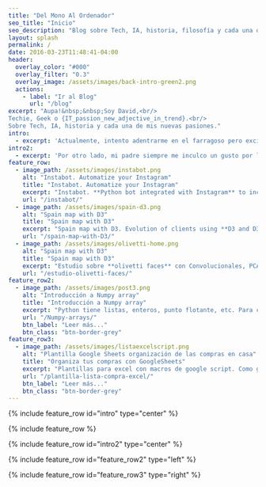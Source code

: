 ```yaml
---
title: "Del Mono Al Ordenador"
seo_title: "Inicio"
seo_description: "Blog sobre Tech, IA, historia, filosofía y cada una de mis nuevas pasiones. Tutoriales sobre IA, buenas prácticas de programación, Hack y trucos. Escribe David Cerezal: Techie y geek."
layout: splash
permalink: /
date: 2016-03-23T11:48:41-04:00
header:
  overlay_color: "#000"
  overlay_filter: "0.3"
  overlay_image: /assets/images/back-intro-green2.png
  actions:
    - label: "Ir al Blog"
      url: "/blog"
excerpt: "Aupa!&nbsp;&nbsp;Soy David,<br/>
Techie, Geek o {IT_passion_new_adjective_in_trend}.<br/>
Sobre Tech, IA, historia y cada una de mis nuevas pasiones."
intro: 
  - excerpt: 'Actualmente, intento adentrarme en el farragoso pero excitante mundo de la Inteligencia Artificial, concretamente en el area de **Deep Learning**. También suelo pasar los días haciendo cosillas para *[Indexa Capital](https://indexacapital.com "Indexa Capital")*. Lo que encuentro en el día a día interesante lo plasmo aquí.'
intro2: 
  - excerpt: 'Por otro lado, mi padre siempre me inculco un gusto por la **historia** y la **filosofía** que aún mantengo. Por eso, entre él y yo escribimos sobre estos temas, sobre nuestro pueblo perdido en la España vacía, sobre mis nuevos hobbies...'  
feature_row:
  - image_path: /assets/images/instabot.png
    alt: "Instabot. Automatize your Instagram"
    title: "Instabot. Automatize your Instagram"
    excerpt: "Instabot. **Python bot integrated with Instagram** to increase your's instagram numbers."
    url: "/instabot/"
  - image_path: /assets/images/spain-d3.png
    alt: "Spain map with D3"
    title: "Spain map with D3"
    excerpt: "Spain map with D3. Evolution of clients using **D3 and D3-composition**"
    url: "/spain-map-with-D3/"
  - image_path: /assets/images/olivetti-home.png
    alt: "Spain map with D3"
    title: "Spain map with D3"
    excerpt: "Estudio sobre **olivetti faces** con Convolucionales, PCA, Logistic regression, SVM"
    url: "/estudio-olivetti-faces/"    
feature_row2:
  - image_path: /assets/images/post3.png
    alt: "Introducción a Numpy array"
    title: "Introducción a Numpy array"
    excerpt: "Python tiene listas, enteros, punto flotante, etc. Para cálculo numérico necesitamos más, allí aparece ... **Numpy**!"
    url: "/Numpy-arrays/"
    btn_label: "Leer más..."
    btn_class: "btn-border-grey"
feature_row3:
  - image_path: /assets/images/listaexcelscript.png
    alt: "Plantilla Google Sheets organización de las compras en casa"
    title: "Organiza tus compras con GoogleSheets"
    excerpt: "Plantillas para excel con macros de google script. Como generar lista automáticamente desde un rango. Plantilla Excel para ordenar tus compras...."
    url: "/plantilla-lista-compra-excel/"
    btn_label: "Leer más..."
    btn_class: "btn-border-grey"
---
```


{% include feature_row id="intro" type="center" %}

{% include feature_row %}

{% include feature_row id="intro2" type="center" %}

{% include feature_row id="feature_row2" type="left" %}

{% include feature_row id="feature_row3" type="right" %}